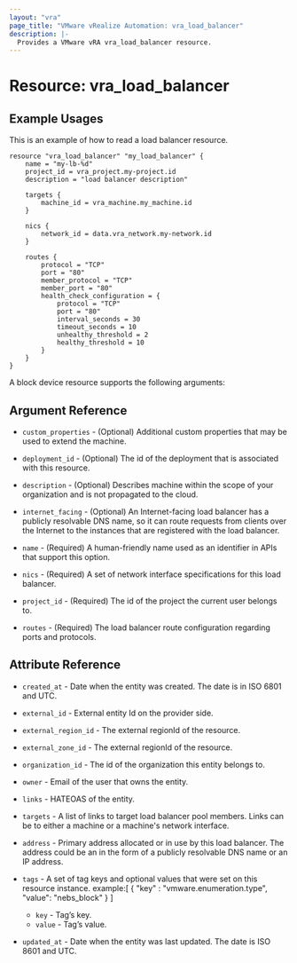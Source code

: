 ```yaml
---
layout: "vra"
page_title: "VMware vRealize Automation: vra_load_balancer"
description: |-
  Provides a VMware vRA vra_load_balancer resource.
---
```

# Resource: vra_load_balancer
## Example Usages

This is an example of how to read a load balancer resource.

```hcl
resource "vra_load_balancer" "my_load_balancer" {
    name = "my-lb-%d"
    project_id = vra_project.my-project.id
    description = "load balancer description"
    
    targets {
        machine_id = vra_machine.my_machine.id
    }

    nics {
        network_id = data.vra_network.my-network.id
    }

    routes {
        protocol = "TCP"
        port = "80"
        member_protocol = "TCP"
        member_port = "80"
        health_check_configuration = {
            protocol = "TCP"
            port = "80"
            interval_seconds = 30
            timeout_seconds = 10
            unhealthy_threshold = 2
            healthy_threshold = 10
        }
    }
}
```

A block device resource supports the following arguments:

## Argument Reference
* `custom_properties` - (Optional) Additional custom properties that may be used to extend the machine.

* `deployment_id` - (Optional) The id of the deployment that is associated with this resource.

* `description` - (Optional) Describes machine within the scope of your organization and is not propagated to the cloud.

* `internet_facing` - (Optional) An Internet-facing load balancer has a publicly resolvable DNS name, so it can route requests from clients over the Internet to the instances that are registered with the load balancer.

* `name` - (Required) A human-friendly name used as an identifier in APIs that support this option.

* `nics` - (Required) A set of network interface specifications for this load balancer.

* `project_id` - (Required) The id of the project the current user belongs to.

* `routes` - (Required) The load balancer route configuration regarding ports and protocols.

## Attribute Reference
* `created_at` - Date when the entity was created. The date is in ISO 6801 and UTC.

* `external_id` - External entity Id on the provider side.

* `external_region_id` - The external regionId of the resource.

* `external_zone_id` - The external regionId of the resource.

* `organization_id` - The id of the organization this entity belongs to.

* `owner` - Email of the user that owns the entity.

* `links` - HATEOAS of the entity.

* `targets` - A list of links to target load balancer pool members. Links can be to either a machine or a machine's network interface.

* `address` - Primary address allocated or in use by this load balancer. The address could be an in the form of a publicly resolvable DNS name or an IP address.

* `tags` - A set of tag keys and optional values that were set on this resource instance.
example:[ { "key" : "vmware.enumeration.type", "value": "nebs_block" } ]
  * `key` - Tag’s key.
  * `value` - Tag’s value.

* `updated_at` - Date when the entity was last updated. The date is ISO 8601 and UTC.

